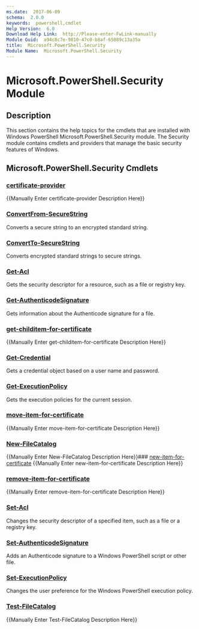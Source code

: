 ```yaml
---
ms.date:  2017-06-09
schema:  2.0.0
keywords:  powershell,cmdlet
Help Version:  6.0
Download Help Link:  http://Please-enter-FwLink-manually
Module Guid:  a94c8c7e-9810-47c0-b8af-65089c13a35a
title:  Microsoft.PowerShell.Security
Module Name:  Microsoft.PowerShell.Security
---
```


# Microsoft.PowerShell.Security Module
## Description
This section contains the help topics for the cmdlets that are installed with Windows PowerShell Microsoft.PowerShell.Security module. The Security module contains cmdlets and providers that manage the basic security features of Windows.

## Microsoft.PowerShell.Security Cmdlets
### [certificate-provider](providers/certificate-provider.md)
{{Manually Enter certificate-provider Description Here}}

### [ConvertFrom-SecureString](convertfrom-securestring.md)
Converts a secure string to an encrypted standard string.


### [ConvertTo-SecureString](convertto-securestring.md)
Converts encrypted standard strings to secure strings.


### [Get-Acl](get-acl.md)
Gets the security descriptor for a resource, such as a file or registry key.


### [Get-AuthenticodeSignature](get-authenticodesignature.md)
Gets information about the Authenticode signature for a file.


### [get-childitem-for-certificate](providers/get-childitem-for-certificate.md)
{{Manually Enter get-childitem-for-certificate Description Here}}

### [Get-Credential](get-credential.md)
Gets a credential object based on a user name and password.


### [Get-ExecutionPolicy](get-executionpolicy.md)
Gets the execution policies for the current session.


### [move-item-for-certificate](providers/move-item-for-certificate.md)
{{Manually Enter move-item-for-certificate Description Here}}

### [New-FileCatalog](new-filecatalog.md)
{{Manually Enter New-FileCatalog Description Here}}### [new-item-for-certificate](providers/new-item-for-certificate.md)
{{Manually Enter new-item-for-certificate Description Here}}

### [remove-item-for-certificate](providers/move-item-for-certificate.md)
{{Manually Enter remove-item-for-certificate Description Here}}

### [Set-Acl](set-acl.md)
Changes the security descriptor of a specified item, such as a file or a registry key.


### [Set-AuthenticodeSignature](set-authenticodesignature.md)
Adds an Authenticode signature to a Windows PowerShell script or other file.


### [Set-ExecutionPolicy](set-executionpolicy.md)
Changes the user preference for the Windows PowerShell execution policy.


### [Test-FileCatalog](test-filecatalog.md)
{{Manually Enter Test-FileCatalog Description Here}}

